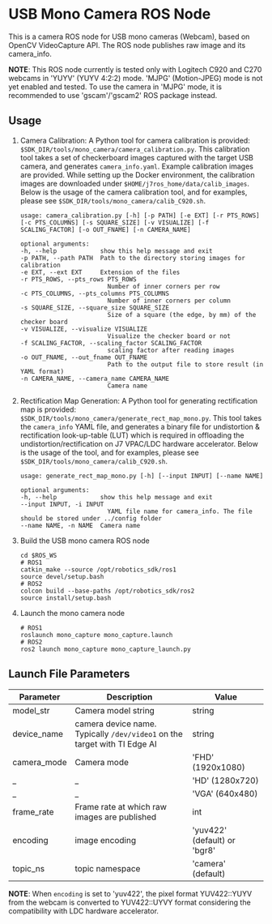 USB Mono Camera ROS Node
========================
This is a camera ROS node for USB mono cameras (Webcam), based on OpenCV VideoCapture API. The ROS node publishes raw image and its camera_info.

**NOTE**: This ROS node currently is tested only with Logitech C920 and C270 webcams in 'YUYV' (YUYV 4:2:2) mode.
'MJPG' (Motion-JPEG) mode is not yet enabled and tested. To use the camera in 'MJPG' mode, it is recommended to use 'gscam'/'gscam2' ROS package instead.

## Usage

1. Camera Calibration: A Python tool for camera calibration is provided: `$SDK_DIR/tools/mono_camera/camera_calibration.py`. This calibration tool takes a set of checkerboard images captured with the target USB camera, and generates `camera_info.yaml`. Example calibration images are provided. While setting up the Docker environment, the calibration images are downloaded under `$HOME/j7ros_home/data/calib_images`. Below is the usage of the camera calibration tool, and for examples, please see `$SDK_DIR/tools/mono_camera/calib_C920.sh`.
    ```
    usage: camera_calibration.py [-h] [-p PATH] [-e EXT] [-r PTS_ROWS] [-c PTS_COLUMNS] [-s SQUARE_SIZE] [-v VISUALIZE] [-f SCALING_FACTOR] [-o OUT_FNAME] [-n CAMERA_NAME]

    optional arguments:
    -h, --help            show this help message and exit
    -p PATH, --path PATH  Path to the directory storing images for calibration
    -e EXT, --ext EXT     Extension of the files
    -r PTS_ROWS, --pts_rows PTS_ROWS
                            Number of inner corners per row
    -c PTS_COLUMNS, --pts_columns PTS_COLUMNS
                            Number of inner corners per column
    -s SQUARE_SIZE, --square_size SQUARE_SIZE
                            Size of a square (the edge, by mm) of the checker board
    -v VISUALIZE, --visualize VISUALIZE
                            Visualize the checker board or not
    -f SCALING_FACTOR, --scaling_factor SCALING_FACTOR
                            scaling factor after reading images
    -o OUT_FNAME, --out_fname OUT_FNAME
                            Path to the output file to store result (in YAML format)
    -n CAMERA_NAME, --camera_name CAMERA_NAME
                            Camera name
    ```

2. Rectification Map Generation: A Python tool for generating rectification map is provided: `$SDK_DIR/tools/mono_camera/generate_rect_map_mono.py`. This tool takes the `camera_info` YAML file, and generates a binary file for undistortion & rectification look-up-table (LUT) which is required in offloading the undistortion/rectification on J7 VPAC/LDC hardware accelerator. Below is the usage of the tool, and for examples, please see `$SDK_DIR/tools/mono_camera/calib_C920.sh`.

    ```
    usage: generate_rect_map_mono.py [-h] [--input INPUT] [--name NAME]

    optional arguments:
    -h, --help            show this help message and exit
    --input INPUT, -i INPUT
                            YAML file name for camera_info. The file should be stored under ../config folder
    --name NAME, -n NAME  Camera name
    ```

3. Build the USB mono camera ROS node
    ```
    cd $ROS_WS
    # ROS1
    catkin_make --source /opt/robotics_sdk/ros1
    source devel/setup.bash
    # ROS2
    colcon build --base-paths /opt/robotics_sdk/ros2
    source install/setup.bash
    ```

4. Launch the mono camera node
    ```
    # ROS1
    roslaunch mono_capture mono_capture.launch
    # ROS2
    ros2 launch mono_capture mono_capture_launch.py
    ```

## Launch File Parameters

 Parameter    | Description                                                               | Value
--------------|---------------------------------------------------------------------------|-------------------------
 model_str    | Camera model string                                                       | string
 device_name  | camera device name. Typically `/dev/video1` on the target with TI Edge AI | string
 camera_mode  | Camera mode                                                               | 'FHD' (1920x1080)
 _            | _                                                                         | 'HD' (1280x720)
 _            | _                                                                         | 'VGA' (640x480)
 frame_rate   | Frame rate at which raw images are published                              | int
 encoding     | image encoding                                                            | 'yuv422' (default) or 'bgr8'
 topic_ns     | topic namespace                                                           | 'camera' (default)

**NOTE**: When `encoding` is set to 'yuv422', the pixel format YUV422::YUYV from the webcam is converted to YUV422::UYVY format considering the compatibility with LDC hardware accelerator.
